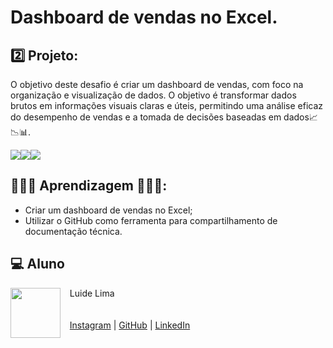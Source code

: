 # Dashboard de vendas no Excel.
## 2️⃣ Projeto:
O objetivo deste desafio é criar um dashboard de vendas, com foco na organização e visualização de dados. O objetivo é transformar dados brutos em informações visuais claras e úteis, permitindo uma análise eficaz do desempenho de vendas e a tomada de decisões baseadas em dados📈📉📊.

<img src="TELA_TÍTULAR .jpg"><img src="TELA_INFORME.jpg"><img src="TELA_NOTAS.jpg">

## 👨🏾‍💻 Aprendizagem 👨🏾‍💻:
- Criar um dashboard de vendas no Excel;
- Utilizar o GitHub como ferramenta para compartilhamento de documentação técnica.  

<h2 id="Aluno">💻 Aluno</h2>
<p>
    <img align=left margin=10 width=80 src="IMG_20181121_100332889.jpg"/>
    <p>&nbsp&nbsp&nbspLuide Lima<br>
    <br/><br/>
    &nbsp&nbsp&nbsp<a href="">Instagram</a>&nbsp;|&nbsp;<a href="https://github.com/LUIDELIMA">GitHub</a>&nbsp;|&nbsp;<a href="https://www.linkedin.com/in/luide-lima-83599680/">LinkedIn</a>&nbsp;
</p>
<br/><br/>
<p>
